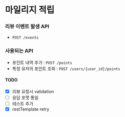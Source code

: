 # 마일리지 적립

### 리뷰 이벤트 발생 API
- `POST /events`  

### 사용되는 API
- 포인트 내역 추가 : `POST /points`
- 특정 유저의 포인트 조회 : `POST /users/{user_id}/points`

#### TODO
- [x] 리뷰 요청시 validation
- [ ] 응답 포맷 통일
- [ ] 테스트 추가
- [x] restTemplate retry